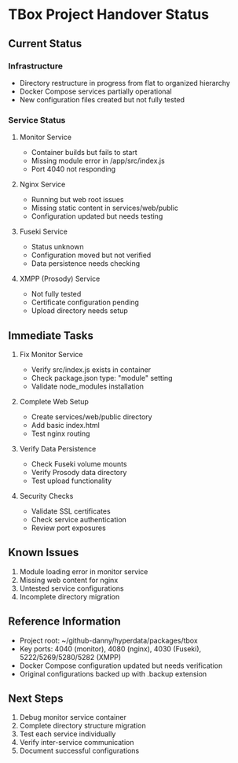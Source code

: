 # TBox Project Handover Status

## Current Status

### Infrastructure
- Directory restructure in progress from flat to organized hierarchy
- Docker Compose services partially operational
- New configuration files created but not fully tested

### Service Status
1. Monitor Service
   - Container builds but fails to start
   - Missing module error in /app/src/index.js
   - Port 4040 not responding

2. Nginx Service
   - Running but web root issues
   - Missing static content in services/web/public
   - Configuration updated but needs testing

3. Fuseki Service
   - Status unknown
   - Configuration moved but not verified
   - Data persistence needs checking

4. XMPP (Prosody) Service
   - Not fully tested
   - Certificate configuration pending
   - Upload directory needs setup

## Immediate Tasks

1. Fix Monitor Service
   - Verify src/index.js exists in container
   - Check package.json type: "module" setting
   - Validate node_modules installation

2. Complete Web Setup
   - Create services/web/public directory
   - Add basic index.html
   - Test nginx routing

3. Verify Data Persistence
   - Check Fuseki volume mounts
   - Verify Prosody data directory
   - Test upload functionality

4. Security Checks
   - Validate SSL certificates
   - Check service authentication
   - Review port exposures

## Known Issues
1. Module loading error in monitor service
2. Missing web content for nginx
3. Untested service configurations
4. Incomplete directory migration

## Reference Information
- Project root: ~/github-danny/hyperdata/packages/tbox
- Key ports: 4040 (monitor), 4080 (nginx), 4030 (Fuseki), 5222/5269/5280/5282 (XMPP)
- Docker Compose configuration updated but needs verification
- Original configurations backed up with .backup extension

## Next Steps
1. Debug monitor service container
2. Complete directory structure migration
3. Test each service individually
4. Verify inter-service communication
5. Document successful configurations